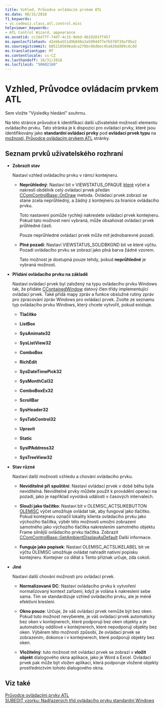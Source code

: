 ```yaml
---
title: Vzhled, Průvodce ovládacím prvkem ATL
ms.date: 08/31/2018
f1_keywords:
- vc.codewiz.class.atl.control.misc
helpviewer_keywords:
- ATL Control Wizard, appearance
ms.assetid: cc16d7ff-74d7-4c15-9ebd-4b19201ff457
ms.openlocfilehash: d2ebba551d9b848a3a59944f7efb5f0f39af95e2
ms.sourcegitcommit: 6052185696adca270bc9bdbec45a626dd89cdcdd
ms.translationtype: MT
ms.contentlocale: cs-CZ
ms.lasthandoff: 10/31/2018
ms.locfileid: "50602160"
---
```

# <a name="appearance-atl-control-wizard"></a>Vzhled, Průvodce ovládacím prvkem ATL

Sem vložte "Výsledky hledání" souhrnu.

Na této stránce průvodce k identifikaci další uživatelské možnosti elementu ovládacího prvku. Tato stránka je k dispozici pro ovládací prvky, které jsou identifikovány jako **standardní ovládací prvky** pod **ovládací prvek typu** na [možnosti, Průvodce ovládacím prvkem ATL](../../atl/reference/options-atl-control-wizard.md) stránky.

## <a name="uielement-list"></a>Seznam prvků uživatelského rozhraní

- **Zobrazit stav**

   Nastaví vzhled ovládacího prvku v rámci kontejneru.

   - **Neprůhledný**: Nastaví bit v VIEWSTATUS_OPAQUE [které](/windows/desktop/api/ocidl/ne-ocidl-tagviewstatus) výčet a nakreslí obdélník celý ovládací prvek předán [CComControlBase::OnDraw](../../atl/reference/ccomcontrolbase-class.md#ondraw) metoda. Ovládací prvek zobrazí se stane zcela neprůhledný, a žádný z kontejneru za hranice ovládacího prvku.

      Toto nastavení pomůže rychleji nakreslete ovládací prvek kontejneru. Pokud tato možnost není vybraná, může obsahovat ovládací prvek průhledné části.

      Pouze neprůhledné ovládací prvek může mít jednobarevné pozadí.

   - **Plné pozadí**: Nastaví VIEWSTATUS_SOLIDBKGND bit ve které výčtu. Pozadí ovládacího prvku se zobrazí jako plná barva žádné vzorem.

      Tato možnost je dostupná pouze tehdy, pokud **neprůhledné** je vybraná možnost.

- **Přidání ovládacího prvku na základě**

   Nastaví ovládací prvek byl založený na typu ovládacího prvku Windows tak, že přidáte [CContainedWindow](ccontainedwindowt-class.md) datový člen třídy implementující ovládací prvek. Také přidá mapy zpráv a funkce obslužné rutiny zpráv pro zpracování zpráv Windows pro ovládací prvek. Zvolte ze seznamu typ ovládacího prvku Windows, který chcete vytvořit, pokud existuje.

   - **Tlačítko**

   - **ListBox**

   - **SysAnimate32**

   - **SysListView32**

   - **ComboBox**

   - **RichEdit**

   - **SysDateTimePick32**

   - **SysMonthCal32**

   - **ComboBoxEx32**

   - **ScrollBar**

   - **SysHeader32**

   - **SysTabControl32**

   - **Upravit**

   - **Static**

   - **SysIPAddress32**

   - **SysTreeView32**

- **Stav různé**

   Nastaví další možnosti vzhledu a chování ovládacího prvku.

   - **Neviditelné při spuštění**: Nastaví ovládací prvek v době běhu byla neviditelná. Neviditelné prvky můžete použít k provádění operací na pozadí, jako je například vyvolává události v časových intervalech.

   - **Slouží jako tlačítko**: Nastaví bit v OLEMISC_ACTSLIKEBUTTON [OLEMISC](/windows/desktop/api/oleidl/ne-oleidl-tagolemisc) výčet umožňuje ovládat tak, aby fungoval jako tlačítko. Pokud kontejneru označil lokality klienta ovládacího prvku jako výchozího tlačítka, výběr této možnosti umožní zobrazení samotného jako výchozího tlačítka nakreslením samotného objektu Frame silnější ovládacího prvku tlačítka. Zobrazit [CComControlBase::GetAmbientDisplayAsDefault](../../atl/reference/ccomcontrolbase-class.md#getambientdisplayasdefault) Další informace.

   - **Funguje jako popisek**: Nastaví OLEMISC_ACTSLIKELABEL bit ve výčtu OLEMISC umožňuje ovládat nahradit nativní popisku kontejneru. Kontejner co dělat s Tento příznak určuje, zda cokoli.

- **Jiné**

   Nastaví další chování možnosti pro ovládací prvek.

   - **Normalizované DC**: Nastaví ovládacího prvku k vytvoření normalizovaný kontext zařízení, když je volána k nakreslení sebe sama. Tím se standardizuje vzhled ovládacího prvku, ale je méně efektivní kreslení.

   - **Okno pouze**: Určuje, že váš ovládací prvek nemůže být bez oken. Pokud tuto možnost nevyberete, je váš ovládací prvek automaticky bez oken v kontejnerech, které podporují bez oken objekty a je automaticky oddílové v kontejnerech, které nepodporují objekty bez oken. Výběrem této možnosti způsobí, že ovládací prvek se zobrazením, dokonce i v kontejnerech, které podporují objekty bez oken.

   - **Vložitelný**: tuto možnost mít ovládací prvek se zobrazí v **vložit objekt** dialogového okna aplikace, jako je Word a Excel. Ovládací prvek pak může být vložen aplikací, která podporuje vložené objekty prostřednictvím tohoto dialogového okna.

## <a name="see-also"></a>Viz také

[Průvodce ovládacími prvky ATL](../../atl/reference/atl-control-wizard.md)<br/>
[SUBEDIT vzorku: Nadřazených tříd ovládacího prvku standardní Windows](https://github.com/Microsoft/VCSamples/tree/master/VC2008Samples/ATL/Controls/SubEdit)


